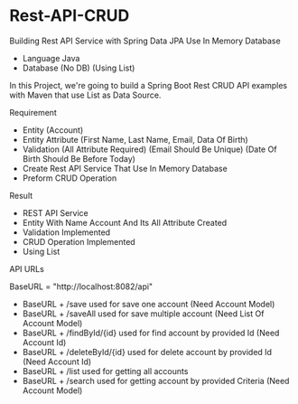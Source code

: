 # Rest-API-CRUD

Building Rest API Service with Spring Data JPA Use In Memory Database

- Language Java
- Database (No DB) (Using List)

In this Project, we're going to build a Spring Boot Rest CRUD API examples with Maven that use List as Data Source.

Requirement
- Entity (Account)
- Entity Attribute (First Name, Last Name, Email, Data Of Birth)
- Validation (All Attribute Required) (Email Should Be Unique) (Date Of Birth Should Be Before Today)
- Create Rest API Service That Use In Memory Database
- Preform CRUD Operation

Result
- REST API Service
- Entity With Name Account And Its All Attribute Created
- Validation Implemented
- CRUD Operation Implemented
- Using List

API URLs

BaseURL = "http://localhost:8082/api"

- BaseURL + /save
    used for save one account (Need Account Model)
- BaseURL + /saveAll
    used for save multiple account  (Need List Of Account Model)
- BaseURL + /findById/{id}
    used for find account by provided Id (Need Account Id)
- BaseURL + /deleteById/{id}
    used for delete account by provided Id (Need Account Id)
- BaseURL + /list
    used for getting all accounts
- BaseURL + /search
    used for getting account by provided Criteria  (Need Account Model)
    





